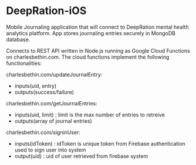 # DeepRation-iOS
Mobile Journaling application that will connect to DeepRation mental health analytics platform. App stores journaling entries securely in MongoDB database.

Connects to REST API written in Node.js running as Google Cloud Functions on charlesbethin.com. The cloud functions implement the following functionalities:

charlesbethin.com/updateJournalEntry:
- inputs(uid, entry)
- outputs(success/failure)

charlesbethin.com/getJournalEntries:
- inputs(uid, limit) : limit is the max number of entries to retreive
- outputs(array of journal entries)

charlesbethin.com/signinUser:
- inputs(idToken) : idToken is unique token from Firebase authentication used to sign user into system
- output(uid) : uid of user retrieved from firebase system
